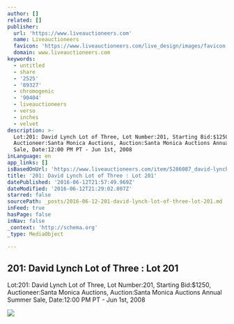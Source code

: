 ```yaml
---
author: []
related: []
publisher:
  url: 'https://www.liveauctioneers.com'
  name: Liveauctioneers
  favicon: 'https://www.liveauctioneers.com/live_design/images/favicon.png'
  domain: www.liveauctioneers.com
keywords:
  - untitled
  - share
  - '2525'
  - '89327'
  - chromogenic
  - '90404'
  - liveauctioneers
  - verso
  - inches
  - velvet
description: >-
  Lot:201: David Lynch Lot of Three, Lot Number:201, Starting Bid:$1250,
  Auctioneer:Santa Monica Auctions, Auction:Santa Monica Auctions Annual Summer
  Sale, Date:12:00 PM PT - Jun 1st, 2008
inLanguage: en
app_links: []
isBasedOnUrl: 'https://www.liveauctioneers.com/item/5286087_david-lynch-lot-of-three'
title: '201: David Lynch Lot of Three : Lot 201'
datePublished: '2016-06-12T21:57:49.969Z'
dateModified: '2016-06-12T21:29:02.807Z'
starred: false
sourcePath: _posts/2016-06-12-201-david-lynch-lot-of-three-lot-201.md
inFeed: true
hasPage: false
inNav: false
_context: 'http://schema.org'
_type: MediaObject

---
```

<article style=""><h1>201: David Lynch Lot of Three : Lot 201</h1><p>Lot:201: David Lynch Lot of Three, Lot Number:201, Starting Bid:$1250, Auctioneer:Santa Monica Auctions, Auction:Santa Monica Auctions Annual Summer Sale, Date:12:00 PM PT - Jun 1st, 2008</p><img src="https://p2.liveauctioneers.com/131/15691/5286087_1_m.jpg" /></article>